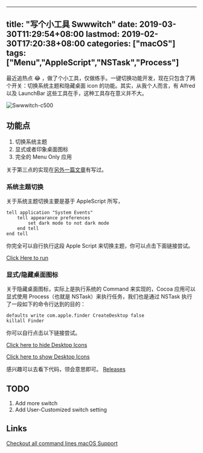 
---
title: "写个小工具 Swwwitch"
date: 2019-03-30T11:29:54+08:00
lastmod: 2019-02-30T17:20:38+08:00
categories: ["macOS"]
tags: ["Menu","AppleScript","NSTask","Process"]
---

最近追热点 😂 ，做了个小工具，仅做练手。一键切换功能开发，现在只包含了两个开关：切换系统主题和隐藏桌面 icon 的功能。其实，从我个人而言，有 Alfred 以及 LaunchBar 这些工具在手，这种工具存在意义并不大。

<!-- more -->

![Swwwitch-c500](https://i.imgur.com/U9RTmVU.png)

## 功能点

1. 切换系统主题
2. 显式或者印象桌面图标
3. 完全的 Menu Only 应用

关于第三点的实现在[另外一篇文章](https://hechen.xyz/post/dockless-cocoaapps/)有写过。

### 系统主题切换

关于系统主题切换主要是基于 AppleScript 所写，

``` AppleScript
tell application "System Events"
	tell appearance preferences
		set dark mode to not dark mode
	end tell
end tell
```

你完全可以自行执行这段 Apple Script 来切换主题，你可以点击下面链接尝试。

[Click Here to run](applescript://com.apple.scripteditor?action=new&name=Change%20Theme&script=tell%20application%20%22System%20Events%22%0D%09tell%20appearance%20preferences%0D%09%09set%20dark%20mode%20to%20not%20dark%20mode%0D%09end%20tell%0Dend%20tell)


### 显式/隐藏桌面图标

关于隐藏桌面图标，实际上是执行系统的 Command 来实现的，Cocoa 应用可以显式使用 Process（也就是 NSTask）来执行任务，我们也是通过 NSTask 执行了一段如下的命令行达到的目的：

```Shell
defaults write com.apple.finder CreateDesktop false
killall Finder
```

你可以自行点击以下链接尝试。

[Click here to hide Desktop Icons](applescript://com.apple.scripteditor?action=new&name=Hide%20Desktop%20Icons&script=tell%20application%20%22Terminal%22%0D%20%20%20%20do%20script%20%22defaults%20write%20com.apple.finder%20CreateDesktop%20false%3b%20killall%20Finder%22%0Dend%20tell)

[Click here to show Desktop Icons](applescript://com.apple.scripteditor?action=new&name=Hide%20Desktop%20Icons&script=tell%20application%20%22Terminal%22%0D%20%20%20%20do%20script%20%22defaults%20write%20com.apple.finder%20CreateDesktop%20true%3b%20killall%20Finder%22%0Dend%20tell)


感兴趣可以去看下代码，领会意思即可。
[Releases](https://github.com/hechen/Swwwitch/releases)



## TODO
1. Add more switch
2. Add User-Customized switch setting


## Links

[Checkout all command lines macOS Support](https://ss64.com/osx/)